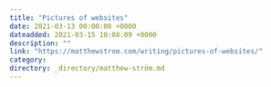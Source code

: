 ```yaml
---
title: "Pictures of websites"
date: 2021-03-13 00:00:00 +0000
dateadded: 2021-03-15 10:08:09 +0000
description: ""
link: "https://matthewstrom.com/writing/pictures-of-websites/"
category:
directory: _directory/matthew-ström.md
---
```

